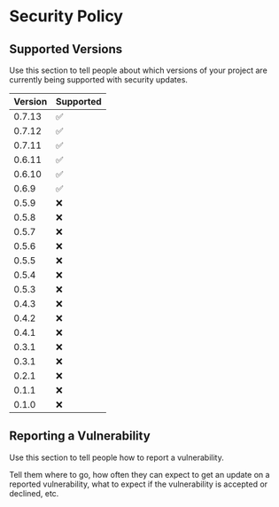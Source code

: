 # Security Policy

## Supported Versions

Use this section to tell people about which versions of your project are
currently being supported with security updates.

| Version | Supported          |
| ------- | ------------------ |
| 0.7.13  | :white_check_mark: |
| 0.7.12  | :white_check_mark: |
| 0.7.11  | :white_check_mark: |
| 0.6.11  | :white_check_mark: |
| 0.6.10  | :white_check_mark: |
| 0.6.9   | :white_check_mark: |
| 0.5.9   | :x:                |
| 0.5.8   | :x:                |
| 0.5.7   | :x:                |
| 0.5.6   | :x:                |
| 0.5.5   | :x:                |
| 0.5.4   | :x:                |
| 0.5.3   | :x:                |
| 0.4.3   | :x:                |
| 0.4.2   | :x:                |
| 0.4.1   | :x:                |
| 0.3.1   | :x:                |
| 0.3.1   | :x:                |
| 0.2.1   | :x:                |
| 0.1.1   | :x:                |
| 0.1.0   | :x:                |

## Reporting a Vulnerability

Use this section to tell people how to report a vulnerability.

Tell them where to go, how often they can expect to get an update on a
reported vulnerability, what to expect if the vulnerability is accepted or
declined, etc.
